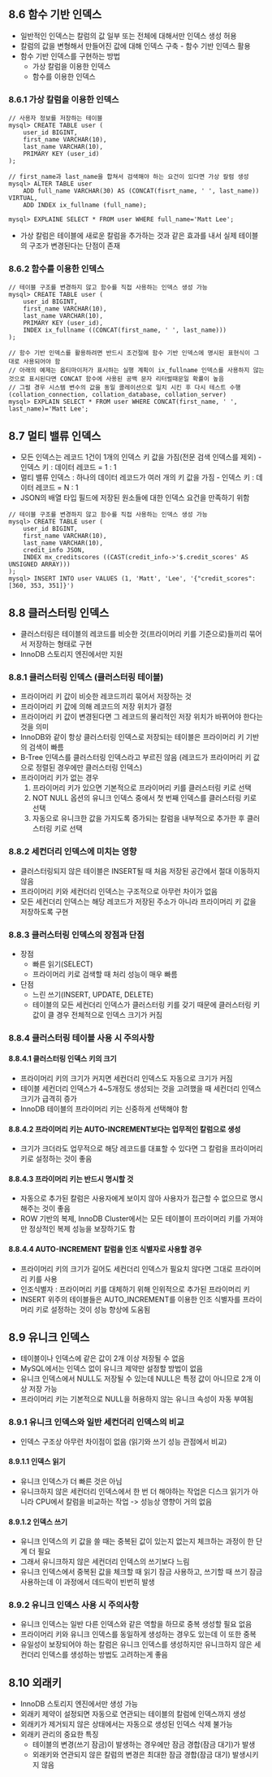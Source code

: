 ## 8.6 함수 기반 인덱스
- 일반적인 인덱스는 칼럼의 값 일부 또는 전체에 대해서만 인덱스 생성 허용
- 칼럼의 값을 변형해서 만들어진 값에 대해 인덱스 구축 - 함수 기반 인덱스 활용
- 함수 기반 인덱스를 구현하는 방법
	- 가상 칼럼을 이용한 인덱스
	- 함수를 이용한 인덱스

### 8.6.1 가상 칼럼을 이용한 인덱스

```
// 사용자 정보를 저장하는 테이블
mysql> CREATE TABLE user (
	user_id BIGINT,
	first_name VARCHAR(10),
	last_name VARCHAR(10),
	PRIMARY KEY (user_id)
);

// first_name과 last_name을 합쳐서 검색해야 하는 요건이 있다면 가상 칼럼 생성
mysql> ALTER TABLE user
	ADD full_name VARCHAR(30) AS (CONCAT(fisrt_name, ' ', last_name)) VIRTUAL,
	ADD INDEX ix_fullname (full_name);

mysql> EXPLAINE SELECT * FROM user WHERE full_name='Matt Lee';
```

- 가상 칼럼은 테이블에 새로운 칼럼을 추가하는 것과 같은 효과를 내서 실제 테이블의 구조가 변경된다는 단점이 존재

### 8.6.2 함수를 이용한 인덱스

```
// 테이블 구조를 변경하지 않고 함수를 직접 사용하는 인덱스 생성 가능
mysql> CREATE TABLE user (
	user_id BIGINT,
	first_name VARCHAR(10),
	last_name VARCHAR(10),
	PRIMARY KEY (user_id),
	INDEX ix_fullname ((CONCAT(first_name, ' ', last_name)))
);

// 함수 기반 인덱스를 활용하려면 반드시 조건절에 함수 기반 인덱스에 명시된 표현식이 그대로 사용되어야 함
// 아래의 예제는 옵티마이저가 표시하는 실행 계획이 ix_fullname 인덱스를 사용하지 않는 것으로 표시된다면 CONCAT 함수에 사용된 공백 문자 리터럴때문일 확률이 높음
// 그럴 경우 시스템 변수의 값을 동일 콜레이션으로 일치 시킨 후 다시 테스트 수행 (collation_connection, collation_database, collation_server)
mysql> EXPLAIN SELECT * FROM user WHERE CONCAT(first_name, ' ', last_name)='Matt Lee';
```

## 8.7 멀티 밸류 인덱스
- 모든 인덱스는 레코드 1건이 1개의 인덱스 키 값을 가짐(전문 검색 인덱스를 제외) - 인덱스 키 : 데이터 레코드 = 1 : 1
- 멀티 밸류 인덱스 : 하나의 데이터 레코드가 여러 개의 키 값을 가짐 - 인덱스 키 : 데이터 레코드 = N : 1
- JSON의 배열 타입 필드에 저장된 원소들에 대한 인덱스 요건을 만족하기 위함
```
// 테이블 구조를 변경하지 않고 함수를 직접 사용하는 인덱스 생성 가능
mysql> CREATE TABLE user (
	user_id BIGINT,
	first_name VARCHAR(10),
	last_name VARCHAR(10),
	credit_info JSON,
	INDEX mx_creditscores ((CAST(credit_info->'$.credit_scores' AS UNSIGNED ARRAY)))
);
mysql> INSERT INTO user VALUES (1, 'Matt', 'Lee', '{"credit_scores":[360, 353, 351]}')
```

## 8.8 클러스터링 인덱스
- 클러스터링은 테이블의 레코드를 비슷한 것(프라이머리 키를 기준으로)들끼리 묶어서 저장하는 형태로 구현
- InnoDB 스토리지 엔진에서만 지원

### 8.8.1 클러스터링 인덱스 (클러스터링 테이블)
- 프라이머리 키 값이 비슷한 레코드끼리 묶어서 저장하는 것
- 프라이머리 키 값에 의해 레코드의 저장 위치가 결정
- 프라이머리 키 값이 변경된다면 그 레코드의 물리적인 저장 위치가 바뀌어야 한다는 것을 의미
- InnoDB와 같이 항상 클러스터링 인덱스로 저장되는 테이블은 프라이머리 키 기반의 검색이 빠름
- B-Tree 인덱스를 클러스터링 인덱스라고 부르진 않음 (레코드가 프라이머리 키 값으로 정렬된 경우에만 클러스터링 인덱스)
- 프라이머리 키가 없는 경우
	1. 프라이머리 키가 있으면 기본적으로 프라이머리 키를 클러스터링 키로 선택
	2. NOT NULL 옵션의 유니크 인덱스 중에서 첫 번째 인덱스를 클러스터링 키로 선택
	3. 자동으로 유니크한 값을 가지도록 증가되는 칼럼을 내부적으로 추가한 후 클러스터링 키로 선택
	
### 8.8.2 세컨더리 인덱스에 미치는 영향
- 클러스터링되지 않은 테이블은 INSERT될 때 처음 저장된 공간에서 절대 이동하지 않음
- 프라이머리 키와 세컨더리 인덱스는 구조적으로 아무런 차이가 없음
- 모든 세컨더리 인덱스는 해당 레코드가 저장된 주소가 아니라 프라이머리 키 값을 저장하도록 구현

### 8.8.3 클러스터링 인덱스의 장점과 단점
- 장점
	- 빠른 읽기(SELECT)
	- 프라이머리 키로 검색할 때 처리 성능이 매우 빠름
- 단점
	- 느린 쓰기(INSERT, UPDATE, DELETE)
	- 테이블의 모든 세컨더리 인덱스가 클러스터링 키를 갖기 때문에 클러스터링 키 값이 클 경우 전체적으로 인덱스 크기가 커짐

### 8.8.4 클러스터링 테이블 사용 시 주의사항

#### 8.8.4.1 클러스터링 인덱스 키의 크기
- 프라이머리 키의 크기가 커지면 세컨더리 인덱스도 자동으로 크기가 커짐
- 테이블 세컨더리 인덱스가 4~5개정도 생성되는 것을 고려했을 때 세컨더리 인덱스 크기가 급격히 증가
- InnoDB 테이블의 프라이머리 키는 신중하게 선택해야 함

#### 8.8.4.2 프라이머리 키는 AUTO-INCREMENT보다는 업무적인 칼럼으로 생성
- 크기가 크더라도 업무적으로 해당 레코드를 대표할 수 있다면 그 칼럼을 프라이머리 키로 설정하는 것이 좋음

#### 8.8.4.3 프라이머리 키는 반드시 명시할 것
- 자동으로 추가된 칼럼은 사용자에게 보이지 않아 사용자가 접근할 수 없으므로 명시해주는 것이 좋음
- ROW 기반의 복제, InnoDB Cluster에서는 모든 테이블이 프라이머리 키를 가져야만 정상적인 복제 성능을 보장하기도 함

#### 8.8.4.4 AUTO-INCREMENT 칼럼을 인조 식별자로 사용할 경우
- 프라이머리 키의 크기가 길어도 세컨더리 인덱스가 필요치 않다면 그대로 프라이머리 키를 사용
- 인조식별자 : 프라이머리 키를 대체하기 위해 인위적으로 추가된 프라이머리 키
- INSERT 위주의 테이블들은 AUTO_INCREMENT를 이용한 인조 식별자를 프라이머리 키로 설정하는 것이 성능 향상에 도움됨

## 8.9 유니크 인덱스
- 테이블이나 인덱스에 같은 값이 2개 이상 저장될 수 없음
- MySQL에서는 인덱스 없이 유니크 제약만 설정할 방법이 없음
- 유니크 인덱스에서 NULL도 저장될 수 있는데 NULL은 특정 값이 아니므로 2개 이상 저장 가능
- 프라이머리 키는 기본적으로 NULL을 허용하지 않는 유니크 속성이 자동 부여됨

### 8.9.1 유니크 인덱스와 일반 세컨더리 인덱스의 비교
- 인덱스 구조상 아무런 차이점이 없음 (읽기와 쓰기 성능 관점에서 비교)

#### 8.9.1.1 인덱스 읽기
- 유니크 인덱스가 더 빠른 것은 아님
- 유니크하지 않은 세컨더리 인덱스에서 한 번 더 해야하는 작업은 디스크 읽기가 아니라 CPU에서 칼럼을 비교하는 작업 -> 성능상 영향이 거의 없음

#### 8.9.1.2 인덱스 쓰기
- 유니크 인덱스의 키 값을 쓸 때는 중복된 값이 있는지 없는지 체크하는 과정이 한 단계 더 필요
- 그래서 유니크하지 않은 세컨더리 인덱스의 쓰기보다 느림
- 유니크 인덱스에서 중복된 값을 체크할 때 읽기 잠금 사용하고, 쓰기할 때 쓰기 잠금 사용하는데 이 과정에서 데드락이 빈번히 발생

### 8.9.2 유니크 인덱스 사용 시 주의사항
- 유니크 인덱스는 일반 다른 인덱스와 같은 역할을 하므로 중복 생성할 필요 없음
- 프라이머리 키와 유니크 인덱스를 동일하게 생성하는 경우도 있는데 이 또한 중복
- 유일성이 보장되어야 하는 칼럼은 유니크 인덱스를 생성하지만 유니크하지 않은 세컨더리 인덱스를 생성하는 방법도 고려하는게 좋음

## 8.10 외래키
- InnoDB 스토리지 엔진에서만 생성 가능
- 외래키 제약이 설정되면 자동으로 연관되는 테이블의 칼럼에 인덱스까지 생성
- 외래키가 제거되지 않은 상태에서는 자동으로 생성된 인덱스 삭제 불가능
- 외래키 관리의 중요한 특징
	- 테이블의 변경(쓰기 잠금)이 발생하는 경우에만 잠금 경합(잠금 대기)가 발생
	- 외래키와 연관되지 않은 칼럼의 변경은 최대한 잠금 경합(잠금 대기) 발생시키지 않음
